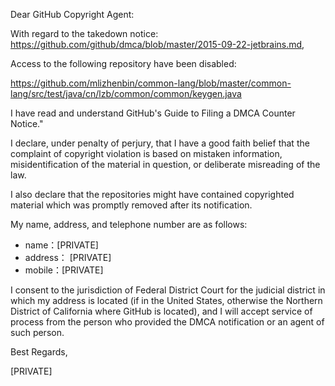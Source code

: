 Dear GitHub Copyright Agent:

With regard to the takedown notice: https://github.com/github/dmca/blob/master/2015-09-22-jetbrains.md,

Access to the following repository have been disabled:

https://github.com/mlizhenbin/common-lang/blob/master/common-lang/src/test/java/cn/lzb/common/common/keygen.java

I have read and understand GitHub's Guide to Filing a DMCA Counter Notice."

I declare, under penalty of perjury, that I have a good faith belief that the complaint of copyright violation is based on mistaken information, misidentification of the material in question, or deliberate misreading of the law.

I also declare that the repositories might have contained copyrighted material which was promptly removed after its notification.

My name, address, and telephone number are as follows:

+ name：[PRIVATE]
+ address： [PRIVATE]
+ mobile：[PRIVATE]

I consent to the jurisdiction of Federal District Court for the judicial district in which my address is located (if in the United States, otherwise the Northern District of California where GitHub is located), and I will accept service of process from the person who provided the DMCA notification or an agent of such person.

Best Regards,

[PRIVATE]
